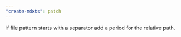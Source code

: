 ```yaml
---
"create-mdxts": patch
---
```


If file pattern starts with a separator add a period for the relative path.
